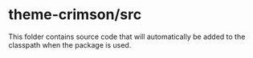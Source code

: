 # theme-crimson/src

This folder contains source code that will automatically be added to the classpath when
the package is used.
